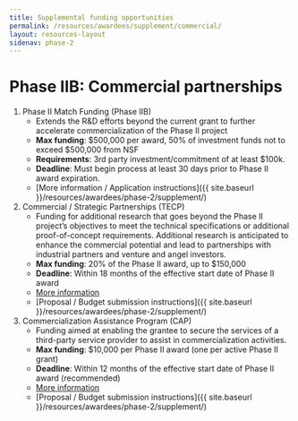 ```yaml
---
title: Supplemental funding opportunities
permalink: /resources/awardees/supplement/commercial/
layout: resources-layout
sidenav: phase-2
---
```

<h1>
  <span>Phase IIB:</span>
  Commercial partnerships
</h1>

1. Phase II Match Funding (Phase IIB)
    - Extends the R&D efforts beyond the current grant to further accelerate commercialization of the Phase II project
    - **Max funding**: $500,000 per award, 50% of investment funds not to exceed $500,000 from NSF
    - **Requirements**: 3rd party investment/commitment of at least $100k.
    - **Deadline**: Must begin process at least 30 days prior to Phase II award expiration.
    - [More information / Application instructions]({{ site.baseurl }}/resources/awardees/phase-2/supplement/)
2. Commercial / Strategic Partnerships (TECP)
    - Funding for additional research that goes beyond the Phase II project’s objectives to meet the technical specifications or additional proof-of-concept requirements. Additional research is anticipated to enhance the commercial potential and lead to partnerships with industrial partners and venture and angel investors.
    - **Max funding**: 20% of the Phase II award, up to $150,000
    - **Deadline**: Within 18 months of the effective start date of Phase II award
    - [More information](https://www.nsf.gov/pubs/2013/nsf13132/nsf13132.jsp)
    - [Proposal / Budget submission instructions]({{ site.baseurl }}/resources/awardees/phase-2/supplement/)
3. Commercialization Assistance Program (CAP)
    - Funding aimed at enabling the grantee to secure the services of a third-party service provider to assist in commercialization activities.
    - **Max funding**: $10,000 per Phase II award (one per active Phase II grant)
    - **Deadline**: Within 12 months of the effective start date of Phase II award (recommended)
    - [More information](http://www.nsf.gov/pubs/2014/nsf14072/nsf14072.pdf)
    - [Proposal / Budget submission instructions]({{ site.baseurl }}/resources/awardees/phase-2/supplement/)
